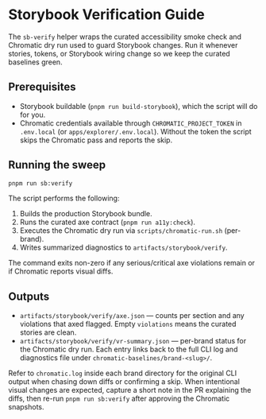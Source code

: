 # Storybook Verification Guide

The `sb-verify` helper wraps the curated accessibility smoke check and Chromatic
dry run used to guard Storybook changes. Run it whenever stories, tokens, or
Storybook wiring change so we keep the curated baselines green.

## Prerequisites

- Storybook buildable (`pnpm run build-storybook`), which the script will do for you.
- Chromatic credentials available through `CHROMATIC_PROJECT_TOKEN` in `.env.local`
  (or `apps/explorer/.env.local`). Without the token the script skips the
  Chromatic pass and reports the skip.

## Running the sweep

```bash
pnpm run sb:verify
```

The script performs the following:

1. Builds the production Storybook bundle.
2. Runs the curated axe contract (`pnpm run a11y:check`).
3. Executes the Chromatic dry run via `scripts/chromatic-run.sh` (per-brand).
4. Writes summarized diagnostics to `artifacts/storybook/verify`.

The command exits non-zero if any serious/critical axe violations remain or if
Chromatic reports visual diffs.

## Outputs

- `artifacts/storybook/verify/axe.json` — counts per section and any violations
  that axed flagged. Empty `violations` means the curated stories are clean.
- `artifacts/storybook/verify/vr-summary.json` — per-brand status for the
  Chromatic dry run. Each entry links back to the full CLI log and diagnostics
  file under `chromatic-baselines/brand-<slug>/`.

Refer to `chromatic.log` inside each brand directory for the original CLI
output when chasing down diffs or confirming a skip. When intentional visual
changes are expected, capture a short note in the PR explaining the diffs, then
re-run `pnpm run sb:verify` after approving the Chromatic snapshots.
